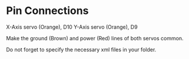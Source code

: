 # Pin Connections
X-Axis servo (Orange), D10
Y-Axis servo (Orange), D9

Make the ground (Brown) and power (Red) lines of both servos common.

Do not forget to specify the necessary xml files in your folder.

